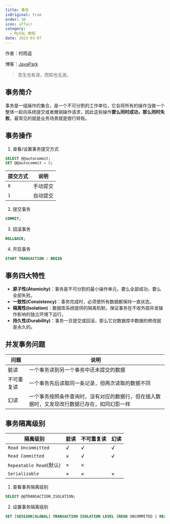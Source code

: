 ```yaml
---
title: 事务
isOriginal: true
order: 30
icon: affair
category:
  - MySQL 教程
date: 2022-03-07
---
```


作者：村雨遥

博客：[JavaPark](https://cunyu1943.github.io/JavaPark)

> 吾生也有涯，而知也无涯。

## 事务简介

事务是一组操作的集合，是一个不可分割的工作单位，它会将所有的操作当做一个整体一起向系统提交或者撤销操作请求，因此这些操作**要么同时成功，那么同时失败**，最常见的就是业务场景就是银行转账。

## 事务操作

1.  查看/设置事务提交方式

```sql
SELECT @@autocommit;
SET @@autocommit = 0;
```

| 提交方式 | 说明     |
| -------- | -------- |
| `0`      | 手动提交 |
| `1`      | 自动提交 |

2.  提交事务

```sql
COMMIT;
```

3.  回滚事务

```sql
ROLLBACK;
```

4.  开启事务

```sql
START TRANSACTION / BEGIN
```

## 事务四大特性

- **原子性(Atomicity)**：事务是不可分割的最小操作单元，要么全部成功，要么全部失败。
- **一致性(Consistency)**：事务完成时，必须使所有数据都保持一直状态。
- **隔离性(Isolation)**：数据库系统提供的隔离机制，保证事务在不收外部并发操作影响的独立环境下运行。
- **持久性(Durability)**：事务一旦提交或回滚，那么它对数据库中数据的修改就是永久的。

## 并发事务问题

| 问题       | 说明                                                                                         |
| ---------- | -------------------------------------------------------------------------------------------- |
| 脏读       | 一个事务读到另一个事务中还未提交的数据                                                       |
| 不可重复读 | 一个事务先后读取同一条记录，但两次读取的数据不同                                             |
| 幻读       | 一个事务按照条件查询时，没有对应的数据行，但在插入数据时，又发现改行数据已存在，如同幻影一样 |

## 事务隔离级别

| 隔离级别                | 脏读 | 不可重复读 | 幻读 |
| ----------------------- | ---- | ---------- | ---- |
| `Read Uncommitted`      | √    | √          | √    |
| `Read Committed`        | ×    | √          | √    |
| `Repeatable Read`(默认) | ×    | ×          |      |
| `Serializable`          | ×    | ×          | ×    |

1.  查看事务隔离级别

```sql
SELECT @@TRANSACTION_ISOLATION;
```

2.  设置事务隔离级别

```sql
SET [SESSION|GLOBAL] TRANSACTION ISOLATION LEVEL {READ UNCOMMITED | READ COMMITED | REPEATABLE READ | SERIALIZABLE}
```